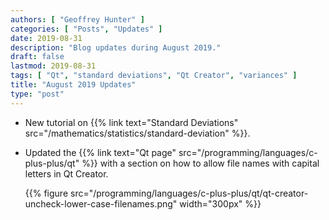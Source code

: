```yaml
---
authors: [ "Geoffrey Hunter" ]
categories: [ "Posts", "Updates" ]
date: 2019-08-31
description: "Blog updates during August 2019."
draft: false
lastmod: 2019-08-31
tags: [ "Qt", "standard deviations", "Qt Creator", "variances" ]
title: "August 2019 Updates"
type: "post"
---
```


* New tutorial on {{% link text="Standard Deviations" src="/mathematics/statistics/standard-deviation" %}}.

* Updated the {{% link text="Qt page" src="/programming/languages/c-plus-plus/qt" %}} with a section on how to allow file names with capital letters in Qt Creator.

    {{% figure src="/programming/languages/c-plus-plus/qt/qt-creator-uncheck-lower-case-filenames.png" width="300px" %}}